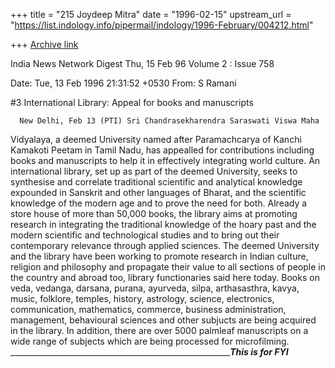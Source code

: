 +++
title = "215 Joydeep Mitra"
date = "1996-02-15"
upstream_url = "https://list.indology.info/pipermail/indology/1996-February/004212.html"

+++
[Archive link](https://list.indology.info/pipermail/indology/1996-February/004212.html)

India News Network Digest    Thu, 15 Feb 96      Volume 2 : Issue 758

Date: Tue, 13 Feb 1996 21:31:52 +0530
From: S Ramani <ramani at soochak.ncst.ernet.in>

#3  International Library: Appeal for books and manuscripts

      New Delhi, Feb 13 (PTI) Sri Chandrasekharendra Saraswati Viswa Maha 
Vidyalaya, a deemed University named after Paramachcarya of Kanchi 
Kamakoti Peetam in Tamil Nadu, has appealled for contributions including 
books and manuscripts to help it in effectively integrating world culture.
    An international library, set up as part of the deemed University, 
seeks to synthesise and correlate traditional scientific and analytical 
knowledge expounded in Sanskrit and other languages of Bharat, and the 
scientific knowledge of the modern age and to prove the need for both.
    Already a store house of more than 50,000 books, the library aims at 
promoting research in integrating the traditional knowledge of the hoary 
past and the modern scientific and technological studies and to bring out 
their contemporary relevance through applied sciences.
    The deemed University and the library have been working to promote 
research in Indian culture, religion and philosophy and propagate their 
value to all sections of people in the country and abroad too, library 
functionaries said here today.
    Books on veda, vedanga, darsana, purana, ayurveda, silpa, arthasasthra,
kavya, music, folklore, temples, history, astrology, science, electronics,
communication, mathematics, commerce, business administration, management,
behavioural sciences and other subjucts are being acquired in the library.
    In addition, there are over 5000 palmleaf manuscripts on a wide range 
of subjects which are being processed for microfilming.
__________________________________________________________This is for FYI___




